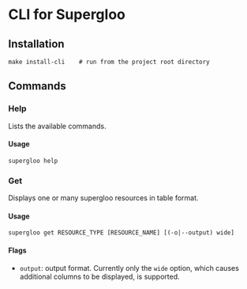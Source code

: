 # CLI for Supergloo
## Installation
```
make install-cli    # run from the project root directory
```
## Commands

### Help
Lists the available commands.
#### Usage
```
supergloo help
```

### Get
Displays one or many supergloo resources in table format.
#### Usage
```
supergloo get RESOURCE_TYPE [RESOURCE_NAME] [(-o|--output) wide]
```
#### Flags
- `output`: output format. Currently only the `wide` option, which 
causes additional columns to be displayed, is supported.